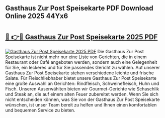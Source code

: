 ## Gasthaus Zur Post Speisekarte PDF Download Online 2025 44Yx6

# <h2><a href="http://gcbhdgy.nevu.top/?p=Gasthaus+Zur+Post+Speisekarte">🔗 👉🔴 Gasthaus Zur Post Speisekarte 2025 PDF</a></h2>

[![Gasthaus Zur Post Speisekarte 2025 PDF](https://i.imgur.com/dBaPXMq.png)](http://gcbhdgy.nevu.top/?p=Gasthaus+Zur+Post+Speisekarte)
Die Gasthaus Zur Post Speisekarte ist nicht mehr nur eine Liste von Gerichten, die in einem Restaurant oder Café angeboten werden, sondern auch eine Gelegenheit für Sie, ein leckeres und für Sie passendes Gericht zu wählen. Auf unserer Gasthaus Zur Post Speisekarte stehen verschiedene leichte und frische Salate. Für Fleischliebhaber bietet unsere Gasthaus Zur Post Speisekarte eine große Auswahl an Gerichten: Rindfleisch, Schweinefleisch, Huhn und Fisch. Unseren Auserwählten bieten wir Gourmet-Gerichte wie Schaschlik und Steak an, die auf einem alten Feuer zubereitet werden. Wenn Sie sich nicht entscheiden können, was Sie von der Gasthaus Zur Post Speisekarte wünschen, ist unser Team bereit zu helfen und Ihnen einen komfortablen und bequemen Service zu bieten.
